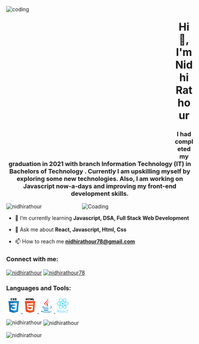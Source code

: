 <!-- [![](https://kinsta.com/wp-content/uploads/2023/02/github-pages-1024x512.jpg)](https://nidhirathour.github.io) -->
<img align="left" alt="coding" width="90%" height="400" src="https://camo.githubusercontent.com/374987f773148e46b1851b9e3bc4bf71b182562dd002620ef3e4263cb3997130/68747470733a2f2f6d69726f2e6d656469756d2e636f6d2f6d61782f3837352f312a7164415731546a434e353768316c6275757a766368672e676966" >

<h1 align="center">Hi 👋, I'm Nidhi Rathour</h1>
<h3 align="center">I had completed my graduation in 2021 with branch Information Technology (IT) in Bachelors of Technology . Currently I am upskilling myself by exploring some new technologies. Also, I am working on Javascript now-a-days and improving my front-end development skills.</h3>
<img align="right" alt="Coading" width="300" src="https://cdn.dribbble.com/users/4055494/screenshots/15215756/media/d2b66c4ca0192aa26d103448b3d1518b.gif">


<p align="left"> <img src="https://komarev.com/ghpvc/?username=nidhirathour&label=Profile%20views&color=0e75b6&style=flat" alt="nidhirathour" /> </p>

- 🌱 I’m currently learning **Javascript, DSA, Full Stack Web Development** 

- 💬 Ask me about **React, Javascript, Html, Css**

- 📫 How to reach me **nidhirathour78@gmail.com**

<h3 align="left">Connect with me:</h3>
<p align="left">
<a href="https://linkedin.com/in/nidhirathour" target="blank"><img align="center" src="https://raw.githubusercontent.com/rahuldkjain/github-profile-readme-generator/master/src/images/icons/Social/linked-in-alt.svg" alt="nidhirathour" height="30" width="40" /></a>
<a href="https://www.hackerearth.com/nidhirathour78" target="blank"><img align="center" src="https://raw.githubusercontent.com/rahuldkjain/github-profile-readme-generator/master/src/images/icons/Social/hackerearth.svg" alt="nidhirathour78" height="30" width="40" /></a>
</p>

<h3 align="left">Languages and Tools:</h3>
<p align="left"> <a href="https://www.w3schools.com/css/" target="_blank" rel="noreferrer"> <img src="https://raw.githubusercontent.com/devicons/devicon/master/icons/css3/css3-original-wordmark.svg" alt="css3" width="40" height="40"/> </a> <a href="https://www.w3.org/html/" target="_blank" rel="noreferrer"> <img src="https://raw.githubusercontent.com/devicons/devicon/master/icons/html5/html5-original-wordmark.svg" alt="html5" width="40" height="40"/> </a> <a href="https://www.java.com" target="_blank" rel="noreferrer"> <img src="https://raw.githubusercontent.com/devicons/devicon/master/icons/java/java-original.svg" alt="java" width="40" height="40"/> </a> <a href="https://reactjs.org/" target="_blank" rel="noreferrer"> <img src="https://raw.githubusercontent.com/devicons/devicon/master/icons/react/react-original-wordmark.svg" alt="react" width="40" height="40"/> </a> </p>

<p><img align="left" src="https://github-readme-stats.vercel.app/api/top-langs?username=nidhirathour&show_icons=true&locale=en&layout=compact" alt="nidhirathour" /></p>

<p>&nbsp;<img align="center" src="https://github-readme-stats.vercel.app/api?username=nidhirathour&show_icons=true&locale=en" alt="nidhirathour" /></p>

<p><img align="center" src="https://github-readme-streak-stats.herokuapp.com/?user=nidhirathour&" alt="nidhirathour" /></p>
